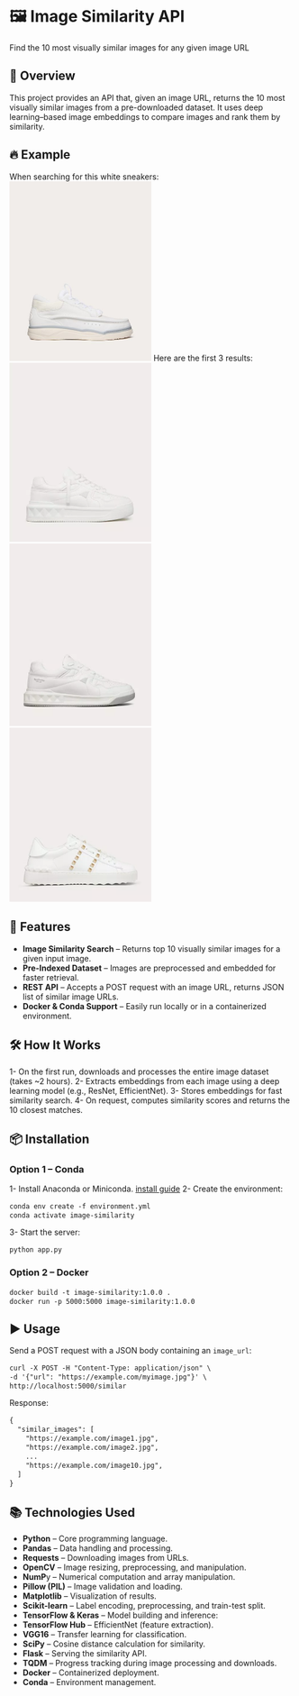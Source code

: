 # 🖼 Image Similarity API

Find the 10 most visually similar images for any given image URL

## 📌 Overview

This project provides an API that, given an image URL, returns the 10 most visually similar images from a pre-downloaded dataset. It uses deep learning–based image embeddings to compare images and rank them by similarity.

## 🔥 Example
When searching for this white sneakers:
<img src="images/image_for_search.jpg" alt="Original image" width="50%" />
Here are the first 3 results:
<img src="images/image_1.png" alt="1st results" width="50%" /> <img src="images/image_2.png" alt="2nd results" width="50%" /> <img src="images/image_3.png" alt="3rd results" width="50%" />


## 🚀 Features
- **Image Similarity Search** – Returns top 10 visually similar images for a given input image.
- **Pre-Indexed Dataset** – Images are preprocessed and embedded for faster retrieval.
- **REST API** – Accepts a POST request with an image URL, returns JSON list of similar image URLs.
- **Docker & Conda Support** – Easily run locally or in a containerized environment.

## 🛠 How It Works
1- On the first run, downloads and processes the entire image dataset (takes ~2 hours).
2- Extracts embeddings from each image using a deep learning model (e.g., ResNet, EfficientNet).
3- Stores embeddings for fast similarity search.
4- On request, computes similarity scores and returns the 10 closest matches.

## 📦 Installation

### Option 1 – Conda
1- Install Anaconda or Miniconda. [install guide](https://docs.conda.io/projects/conda/en/latest/user-guide/install/index.html)
2- Create the environment:
 ```
 conda env create -f environment.yml
 conda activate image-similarity
 ```
3- Start the server:
 ```
 python app.py
```
### Option 2 – Docker
```
docker build -t image-similarity:1.0.0 .
docker run -p 5000:5000 image-similarity:1.0.0
```

## ▶️ Usage
Send a POST request with a JSON body containing an `image_url`:
```
curl -X POST -H "Content-Type: application/json" \
-d '{"url": "https://example.com/myimage.jpg"}' \
http://localhost:5000/similar
```
Response:
```
{
  "similar_images": [
    "https://example.com/image1.jpg",
    "https://example.com/image2.jpg",
    ...
    "https://example.com/image10.jpg",
  ]
}
```

## 📚 Technologies Used
- **Python** – Core programming language.
- **Pandas** – Data handling and processing.
- **Requests** – Downloading images from URLs.
- **OpenCV** – Image resizing, preprocessing, and manipulation.
- **NumP**y – Numerical computation and array manipulation.
- **Pillow (PIL)** – Image validation and loading.
- **Matplotlib** – Visualization of results.
- **Scikit-learn** – Label encoding, preprocessing, and train-test split.
- **TensorFlow & Keras** – Model building and inference:
- **TensorFlow Hub** – EfficientNet (feature extraction).
- **VGG16** – Transfer learning for classification.
- **SciPy** – Cosine distance calculation for similarity.
- **Flask** – Serving the similarity API.
- **TQDM** – Progress tracking during image processing and downloads.
- **Docker** – Containerized deployment.
- **Conda** – Environment management.
